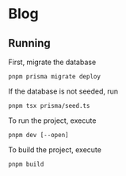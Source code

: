 # Blog

## Running
First, migrate the database
```
pnpm prisma migrate deploy
```

If the database is not seeded, run
```
pnpm tsx prisma/seed.ts
```

To run the project, execute
```
pnpm dev [--open]
```

To build the project, execute
```
pnpm build
```
